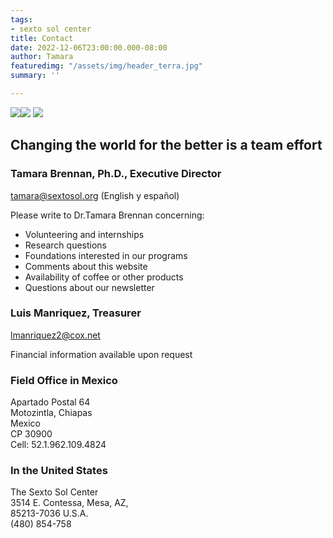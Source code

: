 ```yaml
---
tags:
- sexto sol center
title: Contact
date: 2022-12-06T23:00:00.000-08:00
author: Tamara
featuredimg: "/assets/img/header_terra.jpg"
summary: ''

---
```

[![](/assets/img/facebook48.png)](https://web.archive.org/web/20211025171416/http://www.facebook.com/pages/The-Sexto-Sol-Center/211129337269?ref=ts "Facebook")[![](/assets/img/youtube48.png)](https://web.archive.org/web/20211025171416/http://www.youtube.com/watch?v=0ensxgLyh1k "Sexto Sol Youtube") [![](/assets/img/newsletter.png)](https://web.archive.org/web/20211025171416/http://eepurl.com/b6CyD "Receive Newsletter")

## Changing the world for the better is a team effort

### Tamara Brennan, Ph.D., Executive Director

[tamara@sextosol.org](https://web.archive.org/web/20211025171416/mailto:tamara@sextosol.org) (English y español)

Please write to Dr.Tamara Brennan concerning:

* Volunteering and internships
* Research questions
* Foundations interested in our programs
* Comments about this website
* Availability of coffee or other products
* Questions about our newsletter

### Luis Manriquez, Treasurer

[lmanriquez2@cox.net](https://web.archive.org/web/20211025171416/mailto:lmanriquez2@cox.net)

Financial information available upon request

### Field Office in Mexico

Apartado Postal 64  
Motozintla, Chiapas  
Mexico  
CP 30900  
Cell: 52.1.962.109.4824

### In the United States

The Sexto Sol Center  
3514 E. Contessa, Mesa, AZ,  
85213-7036 U.S.A.  
(480) 854-758
